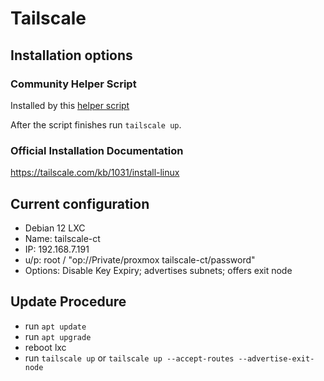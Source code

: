 # Tailscale 

## Installation options

### Community Helper Script

Installed by this [helper script](https://community-scripts.github.io/ProxmoxVE/scripts?id=add-tailscale-lxc)

After the script finishes run `tailscale up`.

### Official Installation Documentation

https://tailscale.com/kb/1031/install-linux

## Current configuration

- Debian 12 LXC
- Name: tailscale-ct
- IP: 192.168.7.191
- u/p: root / "op://Private/proxmox tailscale-ct/password"
- Options: Disable Key Expiry; advertises subnets; offers exit node

## Update Procedure

- run `apt update`
- run `apt upgrade`
- reboot lxc
- run `tailscale up` or `tailscale up --accept-routes --advertise-exit-node`
